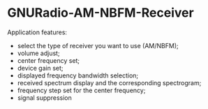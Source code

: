 # GNURadio-AM-NBFM-Receiver

Application features:
- select the type of receiver you want to use (AM/NBFM);
- volume adjust;
- center frequency set;
- device gain set;
- displayed frequency bandwidth selection;
- received spectrum display and the corresponding spectrogram;
- frequency step set for the center frequency;
- signal suppression 
